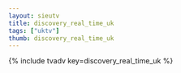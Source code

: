 ```yaml
--- 
layout: sieutv
title: discovery_real_time_uk
tags: ["uktv"]
thumb: discovery_real_time_uk
---
```

{% include tvadv key=discovery_real_time_uk %}
